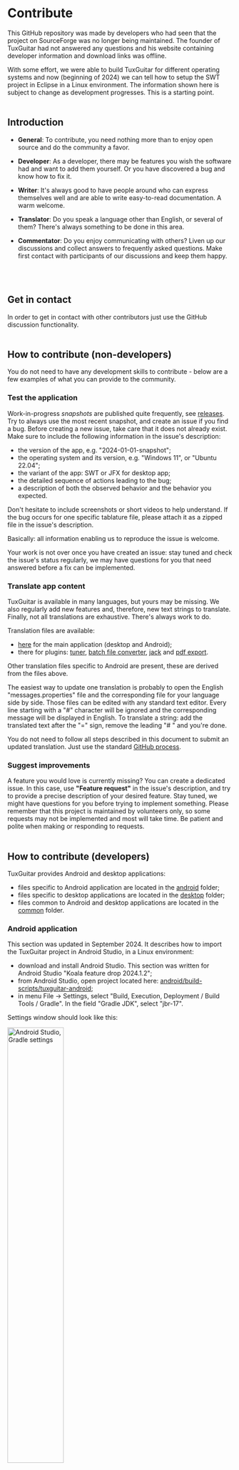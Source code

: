 # Contribute

This GitHub repository was made by developers who had seen that the project on SourceForge was no longer being maintained. The founder of TuxGuitar had not answered any questions and his website containing developer information and download links was offline.

With some effort, we were able to build TuxGuitar for different operating systems and now (beginning of 2024) we can tell how to setup the SWT project in Eclipse in a Linux environment. The information shown here is subject to change as development progresses. This is a starting point.
<br>
<br>

## Introduction

* **General**: To contribute, you need nothing more than to enjoy open source and do the community a favor.

* **Developer**: As a developer, there may be features you wish the software had and want to add them yourself. Or you have discovered a bug and know how to fix it.

* **Writer**: It's always good to have people around who can express themselves well and are able to write easy-to-read documentation. A warm welcome.

* **Translator**: Do you speak a language other than English, or several of them? There's always something to be done in this area.

* **Commentator**: Do you enjoy communicating with others? Liven up our discussions and collect answers to frequently asked questions. Make first contact with participants of our discussions and keep them happy.
<br>
<br>

## Get in contact

In order to get in contact with other contributors just use the GitHub discussion functionality.
<br>
<br>

## How to contribute (non-developers)

You do not need to have any development skills to contribute - below are a few examples of what you can provide to the community.

### Test the application

Work-in-progress *snapshots* are published quite frequently, see [releases](https://github.com/helge17/tuxguitar/releases). Try to always use the most recent snapshot, and create an issue if you find a bug. Before creating a new issue, take care that it does not already exist. Make sure to include the following information in the issue's description:

- the version of the app, e.g. "2024-01-01-snapshot";
- the operating system and its version, e.g. "Windows 11", or "Ubuntu 22.04";
- the variant of the app: SWT or JFX for desktop app;
- the detailed sequence of actions leading to the bug;
- a description of both the observed behavior and the behavior you expected.

Don't hesitate to include screenshots or short videos to help understand. If the bug occurs for one specific tablature file, please attach it as a zipped file in the issue's description.

Basically: all information enabling us to reproduce the issue is welcome.

Your work is not over once you have created an issue: stay tuned and check the issue's status regularly, we may have questions for you that need answered before a fix can be implemented.

### Translate app content

TuxGuitar is available in many languages, but yours may be missing. We also regularly add new features and, therefore, new text strings to translate. Finally, not all translations are exhaustive. There's always work to do.

Translation files are available:

- [here](https://github.com/helge17/tuxguitar/tree/master/common/resources/lang) for the main application (desktop and Android);
- there for plugins: [tuner](https://github.com/helge17/tuxguitar/tree/master/desktop/TuxGuitar-tuner/share/lang), [batch file converter](https://github.com/helge17/tuxguitar/tree/master/desktop/TuxGuitar-converter/share/lang), [jack](https://github.com/helge17/tuxguitar/tree/master/desktop/TuxGuitar-jack/share/lang) and [pdf export](https://github.com/helge17/tuxguitar/tree/master/desktop/TuxGuitar-pdf-ui/share/lang).

Other translation files specific to Android are present, these are derived from the files above.

The easiest way to update one translation is probably to open the English "messages.properties" file and the corresponding file for your language side by side. Those files can be edited with any standard text editor. Every line starting with a "#" character will be ignored and the corresponding message will be displayed in English. To translate a string: add the translated text after the "=" sign, remove the leading "# " and you're done.

You do not need to follow all steps described in this document to submit an updated translation. Just use the standard [GitHub process](https://docs.github.com/en/get-started/quickstart/contributing-to-projects).

### Suggest improvements

A feature you would love is currently missing? You can create a dedicated issue. In this case, use **"Feature request"** in the issue's description, and try to provide a precise description of your desired feature. Stay tuned, we might have questions for you before trying to implement something.
Please remember that this project is maintained by volunteers only, so some requests may not be implemented and most will take time. Be patient and polite when making or responding to requests.
<br>
<br>

## How to contribute (developers)

TuxGuitar provides Android and desktop applications:

- files specific to Android application are located in the [android](../android) folder;
- files specific to desktop applications are located in the [desktop](../desktop) folder;
- files common to Android and desktop applications are located in the [common](../common) folder.

### Android application

This section was updated in September 2024. It describes how to import the TuxGuitar project in Android Studio, in a Linux environment:

- download and install Android Studio. This section was written for Android Studio "Koala feature drop 2024.1.2";
- from Android Studio, open project located here: [android/build-scripts/tuxguitar-android](../android/build-scripts/tuxguitar-android);
- in menu File -> Settings, select "Build, Execution, Deployment / Build Tools / Gradle". In the field "Gradle JDK", select "jbr-17".

Settings window should look like this:

<img src="images/contribute/android-studio-settings.png" width="50%" alt="Android Studio, Gradle settings">

Then:

- type OK;
- in menu "File", select "Sync Project with Gradle Files".

Then you should be able to build and run application with dedicated buttons in the toolbar.

### Desktop application

TuxGuitar is available in different flavors:

- platform: FreeBSD, Linux (.tar.gz), Linux (.deb), macOS, Windows (standalone version), Windows (installable version);
- UI framework: SWT, JavaFX.

Note: only the SWT variants are included in the official releases, JavaFX variants support is not guaranteed.

Application is essentially developed in Java, however, some *native modules* can also include parts developed in another language (e.g. C). The application is built using Maven. For detailed build instructions please refer to [install.md](../INSTALL.md) file.

For each {platform, UI framework} couple, one Maven project is defined in a `pom.xml` file. All Maven projects are located in the [desktop/build-scripts](../desktop/build-scripts) folder. Each pom file defines all the successive build steps.

Note: it should be possible to build TuxGuitar also on some other architectures, but only x86_64 architecture is supported in this repo.

### Submit a contribution

If you want to implement one feature request or to fix an issue, mention it explicitly in the issue's discussion, so that others do not try to address it in parallel.
To submit a contribution, follow the GitHub [guidelines](https://docs.github.com/en/get-started/exploring-projects-on-github/contributing-to-a-project#making-a-pull-request) and create a pull request. Take care to `squash` your commits before submitting a pull request, except if there is a good reason not to do so (intermediate development commits have a low added value in the master's history). If your pull request implements or fixes an issue, make this explicit in the pull request's description (e.g. "should fix issue #xxx").

### Setup Eclipse IDE

We will now focus on the **developer** role and show our suggested method to easily clone the repository, install necessary tooling, import the project and finally import, build and run the Linux/SWT configuration. Normally, you **will not need more than 30 minutes**.

This walkthrough assumes that you will be using the Eclipse Development Environment and a Unix-based system. You're welcome to use another environment or OS, but instructions will not be provided.

Eclipse supports many processes around software projects, even writing documentation in markdown. For information about downloading and installing it see <https://eclipse.org>.
Our examples and screenshots here are from Eclipse Version 2023-12.

Important note: this section still needs to be completed. Known limitations:

- this procedure does not enable to build the *native modules* in Eclipse. Therefore, before sending a pull request it is highly recommended to build the application as defined in [install.md](../INSTALL.md), that is with `-P native-modules` option active;
- this procedure does not enable to include the *native modules* and associated plugins in debug configuration.

#### Fork the origin TuxGuitar repository

Because you do not have rights to push to this repository directly, you must first fork this repo to create a space for you to make your edits, then create a pull request once your changes are complete. If your pull request is accepted, it will be merged in a future version of the software. See the [instructions on forking a repository](https://docs.github.com/en/pull-requests/collaborating-with-pull-requests/working-with-forks/fork-a-repo) from GitHub.

#### Make a local copy of the forked repository

We assume, that you have started Eclipse and setup an Eclipse workspace. Open the git perspective and click on "Clone a git repository". In the next dialog select "Clone URI" and click next. Fill in the form with the data of your repository. Here you can see an example setup.

<img src="images/contribute/eclipse-git-clone-step1.png" width="50%" alt="Git Clone Step 1, Repository location">

In the next step, you will probably only **see the master branch. It has to been checked**. Click next.

<img src="images/contribute/eclipse-git-clone-step2.png" width="50%" alt="Git Clone Step 2, Select branches">

As a last step, you have to choose where on your local drive the repo should be placed. In my case, I created a folder named "git" in my Eclipse workspace.

<img src="images/contribute/eclipse-git-clone-step3.png" width="50%" alt="Git Clone Step 3, Select local folder">

After you finish you will see a percent value showing the progress of the local copy. Once this background job has finished, you will see the structure of your local repository. Something like this:

<img src="images/contribute/eclipse-git-repository.png" width="50%" alt="Git repository in Eclipse">

#### Import the SWT Maven project

In order to build the SWT variant of TuxGuitar, you have to import the Maven project in question. To do so, open the Java perspective and go to File -> Import and choose Maven -> Existing Maven Projects. You have to import the SWT project you will find in your local git repository, e.g. "..../eclipse-workspace/git/tuxguitar/desktop/build-scripts/tuxguitar-linux-swt".

<img src="images/contribute/eclipse-maven-swt-import.png" width="50%" alt="Maven SWT import">

Once finished, you'll see the package explorer containing all the packages needed for a build.

<img src="images/contribute/eclipse-swt-package-explorer.png" width="20%" alt="Maven SWT packages">

#### Install the Eclipse SWT packages

To have all foreign packages in your Eclipse workspace, create a folder named "externals" and download/install the SWT package. The process is the same for installing, but here, it's all done in the Eclipse workspace. If you don't already have Maven installed, open the Eclipse workspace terminal.

```sh
eclipse-workspace$ sudo apt install maven
eclipse-workspace$ mkdir externals
eclipse-workspace$ cd externals
eclipse-workspace$ wget https://archive.eclipse.org/eclipse/downloads/drops4/R-4.26-202211231800/swt-4.26-gtk-linux-x86_64.zip
eclipse-workspace/externals$ mkdir swt-4.26-gtk-linux-x86_64
eclipse-workspace/externals$ cd swt-4.26-gtk-linux-x86_64
eclipse-workspace/externals$ unzip ../swt-4.26-gtk-linux-x86_64.zip
eclipse-workspace/externals$ mvn install:install-file -Dfile=swt.jar -DgroupId=org.eclipse.swt -DartifactId=org.eclipse.swt.gtk.linux -Dpackaging=jar -Dversion=4.26
```

#### Define run configuration

Go to Menu Run -> Run Configurations..., right-click on "Maven Build", select "New Configuration" and give your configuration a name.
In the Main tab, Base Directory section, click on "Workspace" and browse to "tuxguitar-linux-swt".
In the Goals field, type `clean verify`:

<img src="images/contribute/eclipse-run.png" width="50%" alt="Run configuration">

Then, at the bottom-right click Apply, then Run. After a short delay (a few tens of seconds) you should see "BUILD SUCCESS".

#### Define debug configuration

Note: this section is still work-in-progress. Its objective is to re-create a debug environment as close as possible to the *real* application.
In *real* application, all dependencies are stored in different folders during the build process, as defined by the `pom.xml` file:

- `.jar` files for the different modules - except plugins - are stored in the `lib` folder;
- `.jar` files for plugins are stored in the `share/plugins` folder;
- other dependencies (help files, translations, skins, configuration files, etc.) are stored in subfolders of the `share` folder.

Path to the `lib` folder is provided to the Java environment by a `classpath` argument in the command line. Path to the `share` folder is provided to TuxGuitar by a `-Dtuxguitar.share.path` argument in the command line. The installation folder is also provided by a command line argument: `-Dtuxguitar.home.path`.
The procedure described in this section aims at recreating a similar environment for the debug configuration.

Go to Menu Run -> Debug Configurations..., right-click on "Java Application", select "New Configuration" and give your configuration a name.
In the Main tab, Project section, click on "Browse..." and select "tuxguitar". In the Main class section, click on "Search..." and select "TGMainSingleton - org.herac.tuxguitar.app":

<img src="images/contribute/eclipse-debug-main.png" width="50%" alt="Debug configuration - main">

In the "Arguments" tab, "VM arguments" section, type:
```
-Dtuxguitar.share.path="(path to your tuxguitar source folder)/desktop/build-scripts/tuxguitar-linux-swt/target/tuxguitar-9.99-SNAPSHOT-linux-swt/share/"
-Dtuxguitar.home.path=="(path to your tuxguitar source folder)/desktop/build-scripts/tuxguitar-linux-swt/target/tuxguitar-9.99-SNAPSHOT-linux-swt/"
```

Take care to customize these fields considering your path to the TuxGuitar source folder. Example:

<img src="images/contribute/eclipse-debug-arguments.png" width="50%" alt="Debug configuration - arguments">

Note: take care, in the screenshot above the full content of the "VM arguments" field is not visible (need to scroll down to see `-Dtuxguitar.home.path` parameter).

In the Dependencies tab, Classpath Entries, delete both "tuxguitar" and "Maven Dependencies" items.
Then, click on "Add External JARs...", browse to folder `tuxguitar/desktop/build-scripts/tuxguitar-linux-swt/target/tuxguitar-9.99-SNAPSHOT-linux-swt/lib/`, and select all files. The screenshot below does not show the complete list of jar files (truncated).

<img src="images/contribute/eclipse-debug-dependencies.png" width="50%" alt="Debug configuration - dependencies">

Then, at the bottom-right click Apply, then Debug.

Congratulations. You can now build, run and debug TuxGuitar SWT.
